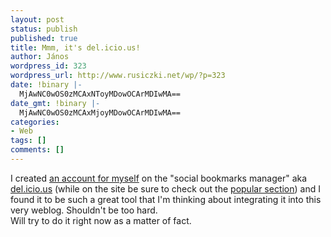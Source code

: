 ```yaml
---
layout: post
status: publish
published: true
title: Mmm, it's del.icio.us!
author: János
wordpress_id: 323
wordpress_url: http://www.rusiczki.net/wp/?p=323
date: !binary |-
  MjAwNC0wOS0zMCAxNToyMDowOCArMDIwMA==
date_gmt: !binary |-
  MjAwNC0wOS0zMCAxMjoyMDowOCArMDIwMA==
categories:
- Web
tags: []
comments: []
---
```

<p>I created <a href="http://del.icio.us/rev">an account for myself</a> on the "social bookmarks manager" aka <a href="http://del.icio.us/">del.icio.us</a> (while on the site be sure to check out the <a href="http://del.icio.us/popular/">popular section</a>) and I found it to be such a great tool that I'm thinking about integrating it into this very weblog. Shouldn't be too hard.<br />
Will try to do it right now as a matter of fact.</p>
